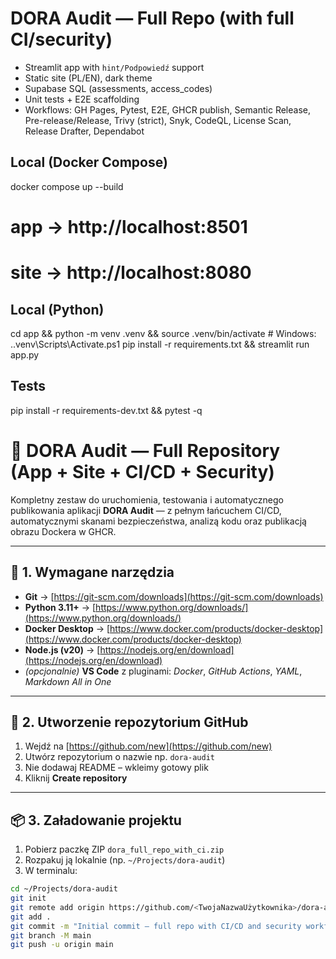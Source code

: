# DORA Audit — Full Repo (with full CI/security)

- Streamlit app with `hint/Podpowiedź` support
- Static site (PL/EN), dark theme
- Supabase SQL (assessments, access_codes)
- Unit tests + E2E scaffolding
- Workflows: GH Pages, Pytest, E2E, GHCR publish, Semantic Release, Pre-release/Release, Trivy (strict), Snyk, CodeQL, License Scan, Release Drafter, Dependabot

## Local (Docker Compose)
docker compose up --build
# app  -> http://localhost:8501
# site -> http://localhost:8080

## Local (Python)
cd app && python -m venv .venv && source .venv/bin/activate  # Windows: .\.venv\Scripts\Activate.ps1
pip install -r requirements.txt && streamlit run app.py

## Tests
pip install -r requirements-dev.txt && pytest -q

# 🧭 DORA Audit — Full Repository (App + Site + CI/CD + Security)

Kompletny zestaw do uruchomienia, testowania i automatycznego publikowania aplikacji **DORA Audit** — z pełnym łańcuchem CI/CD, automatycznymi skanami bezpieczeństwa, analizą kodu oraz publikacją obrazu Dockera w GHCR.

---

## 🔧 1. Wymagane narzędzia

- **Git** → [https://git-scm.com/downloads](https://git-scm.com/downloads)
- **Python 3.11+** → [https://www.python.org/downloads/](https://www.python.org/downloads/)
- **Docker Desktop** → [https://www.docker.com/products/docker-desktop](https://www.docker.com/products/docker-desktop)
- **Node.js (v20)** → [https://nodejs.org/en/download](https://nodejs.org/en/download)
- *(opcjonalnie)* **VS Code** z pluginami: *Docker*, *GitHub Actions*, *YAML*, *Markdown All in One*

---

## 💾 2. Utworzenie repozytorium GitHub

1. Wejdź na [https://github.com/new](https://github.com/new)
2. Utwórz repozytorium o nazwie np. `dora-audit`
3. Nie dodawaj README – wkleimy gotowy plik
4. Kliknij **Create repository**

---

## 📦 3. Załadowanie projektu

1. Pobierz paczkę ZIP `dora_full_repo_with_ci.zip`
2. Rozpakuj ją lokalnie (np. `~/Projects/dora-audit`)
3. W terminalu:

```bash
cd ~/Projects/dora-audit
git init
git remote add origin https://github.com/<TwojaNazwaUżytkownika>/dora-audit.git
git add .
git commit -m "Initial commit — full repo with CI/CD and security workflows"
git branch -M main
git push -u origin main
